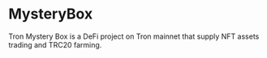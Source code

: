 # MysteryBox
Tron Mystery Box is a DeFi project on Tron mainnet that supply NFT assets trading and TRC20 farming. 
